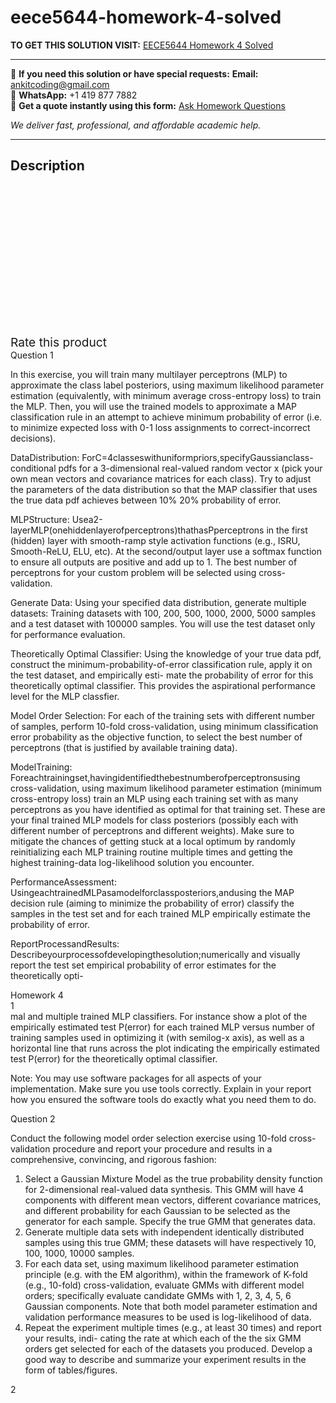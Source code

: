 # eece5644-homework-4-solved
**TO GET THIS SOLUTION VISIT:** [EECE5644 Homework 4 Solved](https://www.ankitcodinghub.com/product/eece5644-homework-4-solved/)


---

📩 **If you need this solution or have special requests:** **Email:** ankitcoding@gmail.com  
📱 **WhatsApp:** +1 419 877 7882  
📄 **Get a quote instantly using this form:** [Ask Homework Questions](https://www.ankitcodinghub.com/services/ask-homework-questions/)

*We deliver fast, professional, and affordable academic help.*

---

<h2>Description</h2>



<div class="kk-star-ratings kksr-auto kksr-align-center kksr-valign-top" data-payload="{&quot;align&quot;:&quot;center&quot;,&quot;id&quot;:&quot;101285&quot;,&quot;slug&quot;:&quot;default&quot;,&quot;valign&quot;:&quot;top&quot;,&quot;ignore&quot;:&quot;&quot;,&quot;reference&quot;:&quot;auto&quot;,&quot;class&quot;:&quot;&quot;,&quot;count&quot;:&quot;0&quot;,&quot;legendonly&quot;:&quot;&quot;,&quot;readonly&quot;:&quot;&quot;,&quot;score&quot;:&quot;0&quot;,&quot;starsonly&quot;:&quot;&quot;,&quot;best&quot;:&quot;5&quot;,&quot;gap&quot;:&quot;4&quot;,&quot;greet&quot;:&quot;Rate this product&quot;,&quot;legend&quot;:&quot;0\/5 - (0 votes)&quot;,&quot;size&quot;:&quot;24&quot;,&quot;title&quot;:&quot;EECE5644 Homework 4 Solved&quot;,&quot;width&quot;:&quot;0&quot;,&quot;_legend&quot;:&quot;{score}\/{best} - ({count} {votes})&quot;,&quot;font_factor&quot;:&quot;1.25&quot;}">

<div class="kksr-stars">

<div class="kksr-stars-inactive">
            <div class="kksr-star" data-star="1" style="padding-right: 4px">


<div class="kksr-icon" style="width: 24px; height: 24px;"></div>
        </div>
            <div class="kksr-star" data-star="2" style="padding-right: 4px">


<div class="kksr-icon" style="width: 24px; height: 24px;"></div>
        </div>
            <div class="kksr-star" data-star="3" style="padding-right: 4px">


<div class="kksr-icon" style="width: 24px; height: 24px;"></div>
        </div>
            <div class="kksr-star" data-star="4" style="padding-right: 4px">


<div class="kksr-icon" style="width: 24px; height: 24px;"></div>
        </div>
            <div class="kksr-star" data-star="5" style="padding-right: 4px">


<div class="kksr-icon" style="width: 24px; height: 24px;"></div>
        </div>
    </div>

<div class="kksr-stars-active" style="width: 0px;">
            <div class="kksr-star" style="padding-right: 4px">


<div class="kksr-icon" style="width: 24px; height: 24px;"></div>
        </div>
            <div class="kksr-star" style="padding-right: 4px">


<div class="kksr-icon" style="width: 24px; height: 24px;"></div>
        </div>
            <div class="kksr-star" style="padding-right: 4px">


<div class="kksr-icon" style="width: 24px; height: 24px;"></div>
        </div>
            <div class="kksr-star" style="padding-right: 4px">


<div class="kksr-icon" style="width: 24px; height: 24px;"></div>
        </div>
            <div class="kksr-star" style="padding-right: 4px">


<div class="kksr-icon" style="width: 24px; height: 24px;"></div>
        </div>
    </div>
</div>


<div class="kksr-legend" style="font-size: 19.2px;">
            <span class="kksr-muted">Rate this product</span>
    </div>
    </div>
<div class="page" title="Page 1">
<div class="layoutArea">
<div class="column">
Question 1

In this exercise, you will train many multilayer perceptrons (MLP) to approximate the class label posteriors, using maximum likelihood parameter estimation (equivalently, with minimum average cross-entropy loss) to train the MLP. Then, you will use the trained models to approximate a MAP classification rule in an attempt to achieve minimum probability of error (i.e. to minimize expected loss with 0-1 loss assignments to correct-incorrect decisions).

DataDistribution: ForC=4classeswithuniformpriors,specifyGaussianclass-conditional pdfs for a 3-dimensional real-valued random vector x (pick your own mean vectors and covariance matrices for each class). Try to adjust the parameters of the data distribution so that the MAP classifier that uses the true data pdf achieves between 10% 20% probability of error.

MLPStructure: Usea2-layerMLP(onehiddenlayerofperceptrons)thathasPperceptrons in the first (hidden) layer with smooth-ramp style activation functions (e.g., ISRU, Smooth-ReLU, ELU, etc). At the second/output layer use a softmax function to ensure all outputs are positive and add up to 1. The best number of perceptrons for your custom problem will be selected using cross-validation.

Generate Data: Using your specified data distribution, generate multiple datasets: Training datasets with 100, 200, 500, 1000, 2000, 5000 samples and a test dataset with 100000 samples. You will use the test dataset only for performance evaluation.

Theoretically Optimal Classifier: Using the knowledge of your true data pdf, construct the minimum-probability-of-error classification rule, apply it on the test dataset, and empirically esti- mate the probability of error for this theoretically optimal classifier. This provides the aspirational performance level for the MLP classfier.

Model Order Selection: For each of the training sets with different number of samples, perform 10-fold cross-validation, using minimum classification error probability as the objective function, to select the best number of perceptrons (that is justified by available training data).

ModelTraining: Foreachtrainingset,havingidentifiedthebestnumberofperceptronsusing cross-validation, using maximum likelihood parameter estimation (minimum cross-entropy loss) train an MLP using each training set with as many perceptrons as you have identified as optimal for that training set. These are your final trained MLP models for class posteriors (possibly each with different number of perceptrons and different weights). Make sure to mitigate the chances of getting stuck at a local optimum by randomly reinitializing each MLP training routine multiple times and getting the highest training-data log-likelihood solution you encounter.

PerformanceAssessment: UsingeachtrainedMLPasamodelforclassposteriors,andusing the MAP decision rule (aiming to minimize the probability of error) classify the samples in the test set and for each trained MLP empirically estimate the probability of error.

ReportProcessandResults: Describeyourprocessofdevelopingthesolution;numerically and visually report the test set empirical probability of error estimates for the theoretically opti-

</div>
</div>
<div class="layoutArea">
<div class="column">
Homework 4

</div>
</div>
<div class="layoutArea">
<div class="column">
1

</div>
</div>
</div>
<div class="page" title="Page 2">
<div class="layoutArea">
<div class="column">
mal and multiple trained MLP classifiers. For instance show a plot of the empirically estimated test P(error) for each trained MLP versus number of training samples used in optimizing it (with semilog-x axis), as well as a horizontal line that runs across the plot indicating the empirically estimated test P(error) for the theoretically optimal classifier.

Note: You may use software packages for all aspects of your implementation. Make sure you use tools correctly. Explain in your report how you ensured the software tools do exactly what you need them to do.

Question 2

Conduct the following model order selection exercise using 10-fold cross-validation procedure and report your procedure and results in a comprehensive, convincing, and rigorous fashion:

<ol>
<li>Select a Gaussian Mixture Model as the true probability density function for 2-dimensional real-valued data synthesis. This GMM will have 4 components with different mean vectors, different covariance matrices, and different probability for each Gaussian to be selected as the generator for each sample. Specify the true GMM that generates data.</li>
<li>Generate multiple data sets with independent identically distributed samples using this true GMM; these datasets will have respectively 10, 100, 1000, 10000 samples.</li>
<li>For each data set, using maximum likelihood parameter estimation principle (e.g. with the EM algorithm), within the framework of K-fold (e.g., 10-fold) cross-validation, evaluate GMMs with different model orders; specifically evaluate candidate GMMs with 1, 2, 3, 4, 5, 6 Gaussian components. Note that both model parameter estimation and validation performance measures to be used is log-likelihood of data.</li>
<li>Repeat the experiment multiple times (e.g., at least 30 times) and report your results, indi- cating the rate at which each of the the six GMM orders get selected for each of the datasets you produced. Develop a good way to describe and summarize your experiment results in the form of tables/figures.</li>
</ol>
</div>
</div>
<div class="layoutArea">
<div class="column">
2

</div>
</div>
</div>

